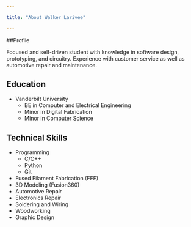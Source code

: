 ```yaml
---

title: "About Walker Larivee"

---
```


##Profile

Focused and self-driven student with knowledge in software design, prototyping, and circuitry. Experience with customer service as well as automotive repair and maintenance.

## Education 

* Vanderbilt University
  * BE in Computer and Electrical Engineering
  * Minor in Digital Fabrication
  * Minor in Computer Science

## Technical Skills

* Programming
  * C/C++
  * Python
  * Git 
* Fused Filament Fabrication (FFF)
* 3D Modeling (Fusion360)
* Automotive Repair
* Electronics Repair
* Soldering and Wiring
* Woodworking
* Graphic Design

